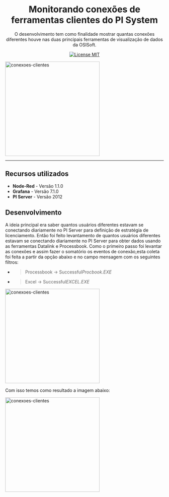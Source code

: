 
<h1 align="center">
<br>
Monitorando conexões de ferramentas clientes do PI System
</h1>

<p align="center">O desenvolvimento tem como finalidade mostrar quantas conexões diferentes houve nas duas principais ferramentas de visualização de dados da OSISoft.</p>

<p align="center">
  <a href="https://www.apache.org/licenses/LICENSE-2.0">
    <img src="https://img.shields.io/badge/apache-2.0-blue" alt="License MIT">
  </a>
</p>

<div>
  <img src="https://github.com/dedynobre/monitorando-conexoes-clientes-do-pi-system/blob/master/event.gif" alt="conexoes-clientes" height="300">
</div>

<hr />


## Recursos utilizados

- **Node-Red** - Versão 1.1.0
- **Grafana** - Versão 7.1.0
- **PI Server** - Versão 2012

## Desenvolvimento

A ideia principal era saber quantos usuários diferentes estavam se conectando diariamente no PI Server para definição de estratégia de licenciamento.
Então foi feito levantamento de quantos usuários diferentes estavam se conectando diariamente no PI Server para obter dados usando as ferramentas Datalink e Processbook.
Como o primeiro passo foi levantar as conexões e assim fazer o somatório os eventos de conexão,esta coleta foi feita a partir da opção abaixo e no campo mensagem com os seguintes filtros:
* > Processbook -> Successful*Procbook.EXE* 
* > Excel -> Successful*EXCEL.EXE*

<img src="https://github.com/dedynobre/monitorando-conexoes-clientes-do-pi-system/blob/master/img2.png" alt="conexoes-clientes" height="300">

Com isso temos como resultado a imagem abaixo:

<img src="https://github.com/dedynobre/monitorando-conexoes-clientes-do-pi-system/blob/master/img3.png" alt="conexoes-clientes" height="300">







